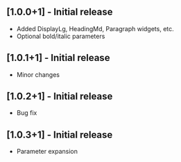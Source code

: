 ## [1.0.0+1] - Initial release

- Added DisplayLg, HeadingMd, Paragraph widgets, etc.
- Optional bold/italic parameters

## [1.0.1+1] - Initial release

- Minor changes

## [1.0.2+1] - Initial release

- Bug fix

## [1.0.3+1] - Initial release

- Parameter expansion
